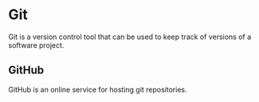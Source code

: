 # Git

Git is a version control tool that can be used to keep track of versions of a software project.

## GitHub

GitHub is an online service for hosting git repositories.
        
        